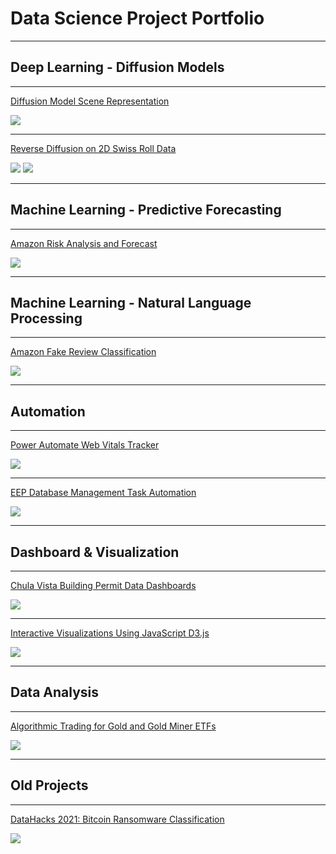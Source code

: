 # Data Science Project Portfolio
---
## Deep Learning - Diffusion Models
---

[Diffusion Model Scene Representation](/project_diffusion_scene_representation.md)

<img src="images/Capstone.png?raw=true"/>

---

[Reverse Diffusion on 2D Swiss Roll Data](/project_diffusion_2D.md)

<img src="images/spiral forward diffusion (colored).png?raw=true"/>
<img src="images/spiral reverse diffusion (colored).png?raw=true"/>

---
## Machine Learning - Predictive Forecasting
---

[Amazon Risk Analysis and Forecast](/project_Amazon.md)

<img src="images/forecasted vs actual.png?raw=true"/>

---
## Machine Learning - Natural Language Processing
---

[Amazon Fake Review Classification](/project_FARS.md)

<img src="images/Streamlit Demo.gif?raw=true"/>

---
## Automation
---

[Power Automate Web Vitals Tracker](/project_web_vitals.md)

<img src="images/Power Automate Flow.gif?raw=true"/>

---

[EEP Database Management Task Automation](/project_database_management_task_automation.md)

<img src="EEP/select rows.gif?raw=true"/>

---
## Dashboard & Visualization
---

[Chula Vista Building Permit Data Dashboards](/project_chula_vista.md)

<img src="images/example dashboard 1.PNG?raw=true"/>

---

[Interactive Visualizations Using JavaScript D3.js](/project_javascript.md)

<img src="images/Airbnb SD Neighborhood Map.gif?raw=true"/>

---
## Data Analysis
---

[Algorithmic Trading for Gold and Gold Miner ETFs](/project_algorithmic_trading.md)

<img src="images/Strategy Involving GDX buy and sell thresholds (crop margin) (2).png?raw=true"/>

---
## Old Projects
---

[DataHacks 2021: Bitcoin Ransomware Classification](/project_datahacks2021.md)

<img src="images/Boxplot Length by Label.PNG?raw=true"/>
